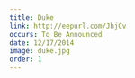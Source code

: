 ```yaml
---
title: Duke
link: http://eepurl.com/JhjCv
occurs: To Be Announced
date: 12/17/2014
image: duke.jpg
order: 1
---
```


